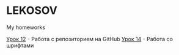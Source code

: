# LEKOSOV
My homeworks

[Урок 12](https://lekosov.github.io/lesson_12/ "Моя готовая домашка") - Работа с репозиторием на GitHub
[Урок 14](https://lekosov.github.io/github/lesson_14/ "Моя готовая домашка") - Работа со шрифтами
